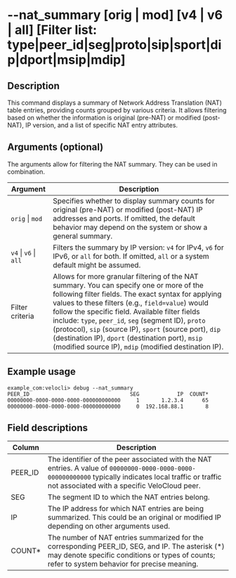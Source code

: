 #	--nat_summary [orig | mod] [v4 | v6 | all] [Filter list: type|peer_id|seg|proto|sip|sport|dip|dport|msip|mdip]

##	Description
This command displays a summary of Network Address Translation (NAT) table entries, providing counts grouped by various criteria. It allows filtering based on whether the information is original (pre-NAT) or modified (post-NAT), IP version, and a list of specific NAT entry attributes.

##  Arguments (optional)
The arguments allow for filtering the NAT summary. They can be used in combination.

| Argument          | Description                                                                                                                                                                                                                            |
|-------------------|----------------------------------------------------------------------------------------------------------------------------------------------------------------------------------------------------------------------------------------|
| `orig` \| `mod`   | Specifies whether to display summary counts for original (pre-NAT) or modified (post-NAT) IP addresses and ports. If omitted, the default behavior may depend on the system or show a general summary.                                   |
| `v4` \| `v6` \| `all` | Filters the summary by IP version: `v4` for IPv4, `v6` for IPv6, or `all` for both. If omitted, `all` or a system default might be assumed.                                                                                             |
| Filter criteria   | Allows for more granular filtering of the NAT summary. You can specify one or more of the following filter fields. The exact syntax for applying values to these filters (e.g., `field=value`) would follow the specific field. Available filter fields include: `type`, `peer_id`, `seg` (segment ID), `proto` (protocol), `sip` (source IP), `sport` (source port), `dip` (destination IP), `dport` (destination port), `msip` (modified source IP), `mdip` (modified destination IP). |

##  Example usage
```
example_com:velocli> debug --nat_summary
PEER_ID                                SEG            IP  COUNT*
00000000-0000-0000-0000-000000000000     1       1.2.3.4      65
00000000-0000-0000-0000-000000000000     0  192.168.88.1       8

```

##  Field descriptions
| Column  | Description                                                                                                |
|---------|------------------------------------------------------------------------------------------------------------|
| PEER_ID | The identifier of the peer associated with the NAT entries. A value of `00000000-0000-0000-0000-000000000000` typically indicates local traffic or traffic not associated with a specific VeloCloud peer. |
| SEG     | The segment ID to which the NAT entries belong.                                                            |
| IP      | The IP address for which NAT entries are being summarized. This could be an original or modified IP depending on other arguments used. |
| COUNT*  | The number of NAT entries summarized for the corresponding PEER_ID, SEG, and IP. The asterisk (*) may denote specific conditions or types of counts; refer to system behavior for precise meaning. |